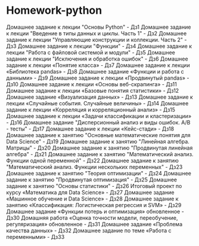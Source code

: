# Homework-python
Домашнее задание к лекции "Основы Python" - Дз1
Домашнее задание к лекции "Введение в типы данных и циклы. Часть 1" - Дз2
Домашнее задание к лекции "Управляющие конструкции и коллекции. Часть 2" - Дз3
Домашнее задание к лекции "Функции" - Дз4
Домашнее задание к лекции "Работа с файловой системой и модули" - Дз5
Домашнее задание к лекции "Исключения и обработка ошибок" - Дз6
Домашнее задание к лекции «Понятие класса» - Дз7
Домашнее задание к лекции «Библиотека pandas» - Дз8
Домашнее задание «Функции и работа с данными» - Дз9
Домашнее задание к лекции «Продвинутый pandas» - Дз10
Домашнее задание к лекции «Основы веб-скрапинга» - Дз11
Домашнее задание к лекции «Базовые понятия статистики» - Дз12
Домашнее задание «Визуализация данных» - Дз13
Домашнее задание к лекции «Случайные события. Случайные величины» - Дз14
Домашнее задание к лекции «Корреляция и корреляционный анализ» - Дз15
Домашнее задание к лекции «Задачи классификации и кластеризации» - Дз16
Домашнее задание "Дисперсионный анализ и виды ошибок. А/В - тесты" - Дз17
Домашнее задание к лекции «Кейс-стади» - Дз18
Домашнее задание к занятию "Основные математические понятия для Data Science" - Дз19
Домашнее задание к занятию "Линейная алгебра. Матрицы" - Дз20
Домашнее задание к занятию "Продвинутая линейная алгебра" - Дз21
Домашнее задание к занятию "Математический анализ. Функции одной переменной" - Дз22
Домашнее задание к занятию "Математический анализ. Функции нескольких переменных" - Дз23
Домашнее задание к занятию "Теория оптимизации" - Дз24
Домашнее задание к занятию "Продвинутая оптимизация" - Дз25
Домашнее задание к занятию "Основы статистики" - Дз26
Итоговый проект по курсу «Математика для Data Science» - Дз27
Домашнее задание «Машинное обучение и Data Science» - Дз28
Домашнее задание к занятию «Классификация: Логистическая регрессия и SVM» - Дз29
Домашнее задание «Функции потерь и оптимизация» обновленное - Дз30
Домашняя работа «Оценка точности модели, переобучение, регуляризация» обновленное - Дз31
Домашнее задание «Проблема качества данных» - Дз32
Домашнее задание по теме «Работа с переменными» - Дз33
